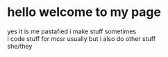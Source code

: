 # hello welcome to my page
yes it is me pastafied i make stuff sometimes<br>i code stuff for mcsr usually but i also do other stuff<br>she/they
